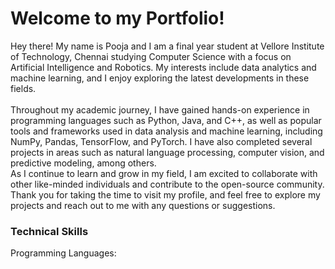 # Welcome to my Portfolio!
<head>
Hey there! My name is Pooja and I am a final year student at Vellore Institute of Technology, Chennai studying Computer Science with a focus on Artificial Intelligence and Robotics. My interests include data analytics and machine learning, and I enjoy exploring the latest developments in these fields. <br/></br>
Throughout my academic journey, I have gained hands-on experience in programming languages such as Python, Java, and C++, as well as popular tools and frameworks used in data analysis and machine learning, including NumPy, Pandas, TensorFlow, and PyTorch. I have also completed several projects in areas such as natural language processing, computer vision, and predictive modeling, among others. <br/>
As I continue to learn and grow in my field, I am excited to collaborate with other like-minded individuals and contribute to the open-source community. Thank you for taking the time to visit my profile, and feel free to explore my projects and reach out to me with any questions or suggestions. 

<link href="https://languages.abranhe.com/logos.css" rel="stylesheet">

### Technical Skills
Programming Languages: <i class="programming lang-cpp"></i><i class="programming lang-python"></i>

</head>
